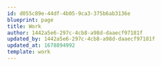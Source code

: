 ```yaml
---
id: d055c89e-44df-4b05-9ca3-375b6ab3136e
blueprint: page
title: Work
author: 1442a5e6-297c-4cb8-a98d-daaecf97181f
updated_by: 1442a5e6-297c-4cb8-a98d-daaecf97181f
updated_at: 1678894992
template: work
---
```

